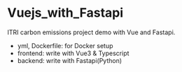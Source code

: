 # Vuejs_with_Fastapi

ITRI carbon emissions project demo with Vue and Fastapi.

- yml, Dockerfile: for Docker setup
- frontend: write with Vue3 & Typescript
- backend: write with Fastapi(Python)
